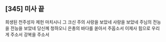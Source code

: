 ## [345] 미사 끝

희생된 천주성자 제헌 마치시니 그 크신 주의 사랑을 보았네 사랑을 보았네 주님의 전능을 전능을 보았네 당신께 청하오니 은총의 바다를 쏟아서 주옵소서 이제사 힘으로 우리게 주소서 강복을 주소서
